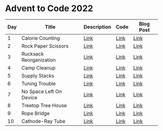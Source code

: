 # Advent to Code 2022

| Day | Title                   | Description               | Code                     | Blog Post                                                                  |
|-----|-------------------------|---------------------------|--------------------------|----------------------------------------------------------------------------|
| 1   | Calorie Counting        | [Link](./day01/README.md) | [Link](./day01/Day01.kt) | [Link](https://yonatankarp.com/advent-of-code-2022-day-1-kotlin-edition)   |
| 2   | Rock Paper Scissors     | [Link](./day02/README.md) | [Link](./day02/Day02.kt) | [Link](https://yonatankarp.com/advent-of-code-2022-day-2-kotlin-edition)   |
| 3   | Rucksack Reorganization | [Link](./day03/README.md) | [Link](./day03/Day03.kt) | [Link](https://yonatankarp.com/advent-of-code-2022-day-3-kotlin-edition)   |
| 4   | Camp Cleanup            | [Link](./day04/README.md) | [Link](./day04/Day04.kt) | [Link](https://yonatankarp.com/advent-of-code-2022-day-4-kotlin-edition)   |
| 5   | Supply Stacks           | [Link](./day05/README.md) | [Link](./day05/Day05.kt) | [Link](https://yonatankarp.com/advent-of-code-2022-day-5-kotlin-edition)   |
| 6   | Tuning Trouble          | [Link](./day06/README.md) | [Link](./day06/Day06.kt) | [Link](https://yonatankarp.com/advent-of-code-2022-day-6-kotlin-edition)   |
| 7   | No Space Left On Device | [Link](./day07/README.md) | [Link](./day07/Day07.kt) | [Link](https://yonatankarp.com/advent-of-code-2022-day-7-kotlin-edition)   |
| 8   | Treetop Tree House      | [Link](./day08/README.md) | [Link](./day08/Day08.kt) | [Link](https://yonatankarp.com/advent-of-code-2022-day-8-kotlin-edition)   |
| 9   | Rope Bridge             | [Link](./day09/README.md) | [Link](./day09/Day09.kt) | [Link](https://yonatankarp.com/advent-of-code-2022-day-9-kotlin-edition)   |
| 10  | Cathode-Ray Tube        | [Link](./day10/README.md) | [Link](./day10/Day10.kt) | [Link](https://yonatankarp.com/advent-of-code-2022-day-10-kotlin-edition)  |
